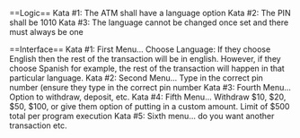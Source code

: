==Logic==
Kata #1: The ATM shall have a language option
Kata #2: The PIN shall be 1010
Kata #3: The language cannot be changed once set and there must always be one

==Interface==
Kata #1: First Menu... Choose Language: If they choose English then the rest of the transaction will be in english. However, if they choose Spanish for example, the rest of the transaction will happen in that particular language.
Kata #2: Second Menu... Type in the correct pin number (ensure they type in the correct pin number
Kata #3: Fourth Menu... Option to withdraw, deposit, etc.
Kata #4: Fifth Menu... Withdraw $10, $20, $50, $100, or give them option of putting in a custom amount. Limit of $500 total per program execution
Kata #5: Sixth menu... do you want another transaction etc.
